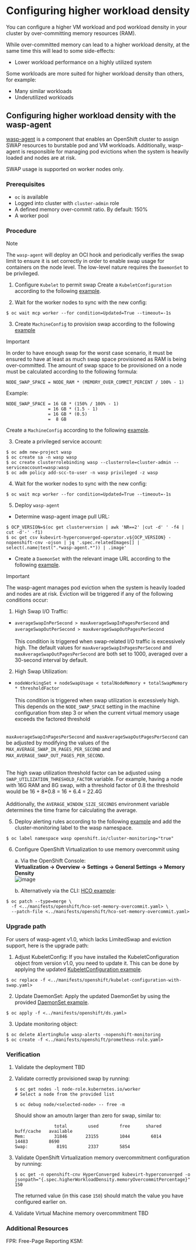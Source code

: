 # Configuring higher workload density

You can configure a higher VM workload and pod workload density in your cluster 
by over-committing memory resources (RAM).

While over-committed memory can lead to a higher workload density, at
the same time this will lead to some side-effects:

- Lower workload performance on a highly utilized system

Some workloads are more suited for higher workload density than
others, for example:

- Many similar workloads
- Underutilized workloads

## Configuring higher workload density with the wasp-agent

[wasp-agent]  is a component that enables an OpenShift cluster to assign 
SWAP resources to burstable pod and VM workloads. Additionally, wasp-agent 
is responsible for managing pod evictions when the system is heavily loaded and nodes are at risk.

SWAP usage is supported on worker nodes only.

### Prerequisites

* `oc` is available
* Logged into cluster with `cluster-admin` role
* A defined memory over-commit ratio. By default: 150%
* A worker pool

### Procedure

> [!NOTE]
> The `wasp-agent` will deploy an OCI hook and periodically 
> verifies the swap limit to ensure it is set correctly in order to enable
> swap usage for containers on the node level.
> The low-level nature requires the `DaemonSet` to be privileged.

1. Configure `Kubelet` to permit swap
   Create a `KubeletConfiguration` according to the following
   [example](../manifests/openshift/kubelet-configuration-with-swap.yaml).

2. Wait for the worker nodes to sync with the new config:
```console
$ oc wait mcp worker --for condition=Updated=True --timeout=-1s
```

3. Create `MachineConfig` to provision swap according to the following [example](../manifests/openshift/machineconfig-add-swap.yaml)

> [!IMPORTANT]
> In order to have enough swap for the worst case scenario, it must
> be ensured to have at least as much swap space provisioned as RAM
> is being over-committed.
> The amount of swap space to be provisioned on a node must
> be calculated according to the following formula:
>
>     NODE_SWAP_SPACE = NODE_RAM * (MEMORY_OVER_COMMIT_PERCENT / 100% - 1)
>
> Example:
>
>     NODE_SWAP_SPACE = 16 GB * (150% / 100% - 1)
>                     = 16 GB * (1.5 - 1)
>                     = 16 GB * (0.5)
>                     =  8 GB

Create a `MachineConfig` according to the following
[example](../manifests/openshift/machineconfig-add-swap.yaml).

3. Create a privileged service account:

```console
$ oc adm new-project wasp
$ oc create sa -n wasp wasp
$ oc create clusterrolebinding wasp --clusterrole=cluster-admin --serviceaccount=wasp:wasp
$ oc adm policy add-scc-to-user -n wasp privileged -z wasp
```

4. Wait for the worker nodes to sync with the new config:
```console
$ oc wait mcp worker --for condition=Updated=True --timeout=-1s
```

5. Deploy `wasp-agent` <br>
 * Determine wasp-agent image pull URL:
```console
$ OCP_VERSION=$(oc get clusterversion | awk 'NR==2' |cut -d' ' -f4 | cut -d'-' -f1)
$ oc get csv kubevirt-hyperconverged-operator.v${OCP_VERSION} -nopenshift-cnv -ojson | jq '.spec.relatedImages[] | select(.name|test(".*wasp-agent.*")) | .image'
```
  * Create a `DaemonSet` with the relevant image URL according to the following
     [example](../manifests/openshift/ds.yaml).

> [!IMPORTANT]
> The wasp-agent  manages pod eviction when the system is heavily loaded and
> nodes are at risk. Eviction will be triggered if any of the following conditions occur:
> 1. High Swap I/O Traffic:
>* `averageSwapInPerSecond > maxAverageSwapInPagesPerSecond`
   and<br>
   `averageSwapOutPerSecond > maxAverageSwapOutPagesPerSecond`<br><br>
   This condition is triggered when swap-related I/O traffic
   is excessively high.
   The default values for `maxAverageSwapInPagesPerSecond` and
   `maxAverageSwapOutPagesPerSecond` are both set to 1000, averaged
   over a 30-second interval by default.
> 2. High Swap Utilization:
> * `nodeWorkingSet + nodeSwapUsage < totalNodeMemory + totalSwapMemory * thresholdFactor `<br><br>
    This condition is triggered when swap utilization is excessively high.
    This depends on the `NODE_SWAP_SPACE` setting in the machine configuration from
    step 3 or when the current virtual memory usage exceeds the factored threshold<br><br>
>
>
> `maxAverageSwapInPagesPerSecond` and `maxAverageSwapOutPagesPerSecond`
> can be adjusted by modifying the values of the
> `MAX_AVERAGE_SWAP_IN_PAGES_PER_SECOND` and `MAX_AVERAGE_SWAP_OUT_PAGES_PER_SECOND`.<br><br>
>
>
> The high swap utilization threshold factor can be adjusted using ``SWAP_UTILIZATION_THRESHOLD_FACTOR`` variable. For example, having a node with 16G RAM and 8G swap, with a threshold factor of 0.8 the threshold would be 16 + 8*0.8 = 16 + 6.4 = 22.4G <br><br>
> Additionally, the `AVERAGE_WINDOW_SIZE_SECONDS` environment
> variable determines the time frame for calculating the average.


5. Deploy alerting rules according to the following
   [example](../manifests/openshift/prometheus-rule.yaml) and
   add the cluster-monitoring label to the wasp namespace.
```console
$ oc label namespace wasp openshift.io/cluster-monitoring="true"
```

6. Configure OpenShift Virtualization to use memory overcommit using

   a. Via the OpenShift Console: <br>
       **Virtualization -> Overview -> Settings -> General Settings -> Memory Density** <br>
       ![image](https://github.com/user-attachments/assets/07c02c7c-0cd6-4377-9119-a8f3b7a58695)

   b. Alternatively via the CLI: [HCO example](../manifests/openshift/hco-set-memory-overcommit.yaml):

```console
$ oc patch --type=merge \
  -f <../manifests/openshift/hco-set-memory-overcommit.yaml> \
  --patch-file <../manifests/openshift/hco-set-memory-overcommit.yaml>
```

### Upgrade path
For users of wasp-agent v1.0, which lacks LimitedSwap and eviction support, here is the upgrade path:
1. Adjust KubeletConfig:
   If you have installed the KubeletConfiguration object from version v1.0, you need to update it. 
   This can be done by applying the updated [KubeletConfiguration example](../manifests/openshift/kubelet-configuration-with-swap.yaml).
```console
$ oc replace -f <../manifests/openshift/kubelet-configuration-with-swap.yaml>
```
2. Update DaemonSet:
   Apply the updated DaemonSet by using the provided [DaemonSet example](../manifests/openshift/ds.yaml).
```console
$ oc apply -f <../manifests/openshift/ds.yaml>
```
3. Update monitoring object:
```console
$ oc delete AlertingRule wasp-alerts -nopenshift-monitoring
$ oc create -f <../manifests/openshift/prometheus-rule.yaml>
```

### Verification

1. Validate the deployment
   TBD
2. Validate correctly provisioned swap by running:

       $ oc get nodes -l node-role.kubernetes.io/worker
       # Select a node from the provided list

       $ oc debug node/<selected-node> -- free -m

   Should show an amoutn larger than zero for swap, similar to:

                      total        used        free      shared  buff/cache   available
       Mem:           31846       23155        1044        6014       14483        8690
       Swap:           8191        2337        5854


3. Validate OpenShift Virtualization memory overcommitment configuration
   by running:

       $ oc get -n openshift-cnv HyperConverged kubevirt-hyperconverged -o jsonpath="{.spec.higherWorkloadDensity.memoryOvercommitPercentage}"
       150

   The returned value (in this case `150`) should match the value you
   have configured earlier on.

4. Validate Virtual Machine memory overcommitment
   TBD

### Additional Resources

[wasp-agent]: https://github.com/openshift-virtualization/wasp-agent
FPR: Free-Page Reporting
KSM:
